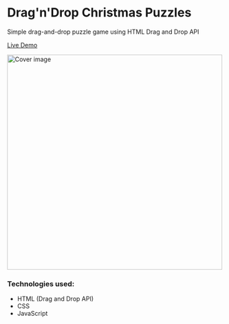 # Drag'n'Drop Christmas Puzzles

Simple drag-and-drop puzzle game using HTML Drag and Drop API

[Live Demo](https://hzndr.github.io/drag-n-drop-puzzles)

<img src="https://github.com/hzndr/drag-n-drop-puzzles/blob/main/img/cover.png" width="500" alt="Cover image"/>

### Technologies used: 

* HTML (Drag and Drop API)
* CSS
* JavaScript

